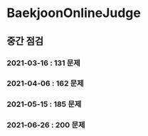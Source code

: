 # BaekjoonOnlineJudge

## 중간 점검
### 2021-03-16 : 131 문제

### 2021-04-06 : 162 문제

### 2021-05-15 : 185 문제

### 2021-06-26 : 200 문제
